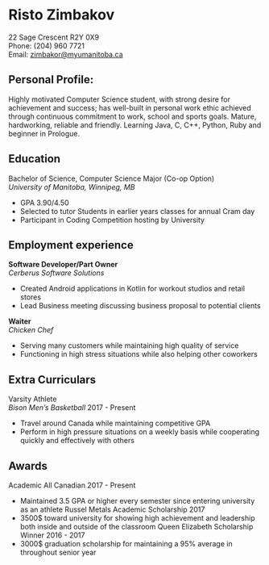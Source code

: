 # **Risto Zimbakov**
22 Sage Crescent R2Y 0X9  
Phone: (204) 960 7721  
Email: zimbakor@myumanitoba.ca

## **Personal Profile:**   
Highly motivated Computer Science student, with strong desire for achievement and success; has well-built in personal work ethic achieved through continuous commitment to work, school and sports goals. Mature, hardworking, reliable and friendly. Learning Java, C, C++, Python, Ruby and beginner in Prologue.


## **Education**  
Bachelor of Science, Computer Science Major (Co-op Option)  		        
_University of Manitoba, Winnipeg, MB_  
*	GPA 3.90/4.50  
*	Selected to tutor Students in earlier years classes for annual Cram day  
*	Participant in Coding Competition hosting by University

## **Employment experience**  
**Software Developer/Part Owner**  
_Cerberus Software Solutions_
*	Created Android applications in Kotlin for workout studios and retail stores
*	Lead Business meeting discussing business proposal to potential clients

**Waiter**  
_Chicken Chef_				                     
*	Serving many customers while maintaining high quality of service
*	Functioning in high stress situations while also helping other coworkers

## **Extra Curriculars**
Varsity Athlete  
_Bison Men’s Basketball_					        2017 - Present
* Travel around Canada while maintaining competitive GPA
*	Perform in high pressure situations on a weekly basis while cooperating quickly and effectively with others

## **Awards**
Academic All Canadian							        2017 - Present  
*	Maintained 3.5 GPA or higher every semester since entering university as an athlete
Russel Metals Academic Scholarship							2017
*	3500$ toward university for showing high achievement and leadership both inside and outside of the classroom
Queen Elizabeth Scholarship Winner						2016 - 2017
*	3000$ graduation scholarship for maintaining a 95% average in throughout senior year
